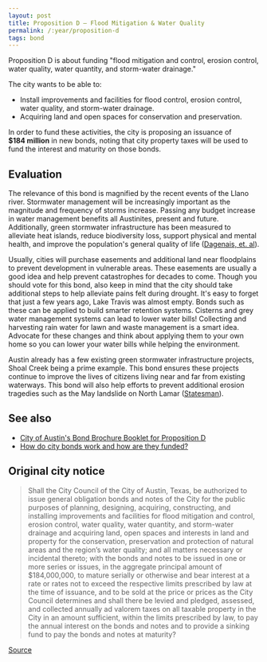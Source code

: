 ```yaml
---
layout: post
title: Proposition D – Flood Mitigation & Water Quality
permalink: /:year/proposition-d
tags: bond
---
```


Proposition D is about funding "flood mitigation and control, erosion control,
water quality, water quantity, and storm-water drainage."

The city wants to be able to:

* Install improvements and facilities for flood control, erosion control, water
  quality, and storm-water drainage.
* Acquiring land and open spaces for conservation and preservation.

In order to fund these activities, the city is proposing an issuance
of <nobr><strong>$184 million</strong></nobr> in new bonds, noting that city
property taxes will be used to fund the interest and maturity on those bonds.

## Evaluation

The relevance of this bond is magnified by the recent events of the Llano river.
Stormwater management will be increasingly important as the magnitude and
frequency of storms increase. Passing any budget increase in water management
benefits all Austinites, present and future. Additionally, green stormwater
infrastructure has been measured to alleviate heat islands, reduce biodiversity
loss, support physical and mental health, and improve the population's general
quality of life ([Dagenais, et. al](http://dx.doi.org/10.1080/01426397.2016.1228861)).

Usually, cities will purchase easements and additional land near floodplains to
prevent development in vulnerable areas. These easements are usually a good idea
and help prevent catastrophes for decades to come. Though you should vote for
this bond, also keep in mind that the city should take additional steps to help
alleviate pains felt during drought. It's easy to forget that just a few years
ago, Lake Travis was almost empty. Bonds such as these can be applied to build
smarter retention systems. Cisterns and grey water management systems can lead
to lower water bills! Collecting and harvesting rain water for lawn and waste
management is a smart idea. Advocate for these changes and think about applying
them to your own home so you can lower your water bills while helping the
environment.

Austin already has a few existing green stormwater infrastructure projects,
Shoal Creek being a prime example. This bond ensures these projects continue
to improve the lives of citizens living near and far from existing waterways.
This bond will also help efforts to prevent additional erosion tragedies such as
the May landslide on North Lamar ([Statesman](https://www.statesman.com/NEWS/20180510/Landslide-along-Shoal-Creek-leaves-homeowners-facing-uncertainty)).

## See also

* [City of Austin's Bond Brochure Booklet for Proposition D](http://www.austintexas.gov/sites/default/files/files/Finance/CFO/2018-Bond/Prop_D_Flood_Mitigation_et_al.pdf)
* [How do city bonds work and how are they funded?](/learn/municipal-bonds/)

## Original city notice

> Shall the City Council of the City of Austin, Texas, be authorized to issue
> general obligation bonds and notes of the City for the public purposes of
> planning, designing, acquiring, constructing, and installing improvements and
> facilities for flood mitigation and control, erosion control, water quality,
> water quantity, and storm-water drainage and acquiring land, open spaces and
> interests in land and property for the conservation, preservation and
> protection of natural areas and the region’s water quality; and all matters
> necessary or incidental thereto; with the bonds and notes to be issued in one
> or more series or issues, in the aggregate principal amount of $184,000,000,
> to mature serially or otherwise and bear interest at a rate or rates not to
> exceed the respective limits prescribed by law at the time of issuance, and to
> be sold at the price or prices as the City Council determines and shall there
> be levied and pledged, assessed, and collected annually ad valorem taxes on
> all taxable property in the City in an amount sufficient, within the limits
> prescribed by law, to pay the annual interest on the bonds and notes and to
> provide a sinking fund to pay the bonds and notes at maturity?

<p class="source"><a href="https://www.austintexas.gov/edims/document.cfm?id=307013">Source</a></p>
